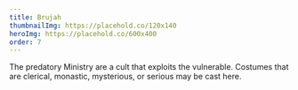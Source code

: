 ```yaml
---
title: Brujah
thumbnailImg: https://placehold.co/120x140
heroImg: https://placehold.co/600x400
order: 7
---
```


The predatory Ministry are a cult that exploits the vulnerable. Costumes that are clerical, monastic, mysterious, or serious may be cast here.